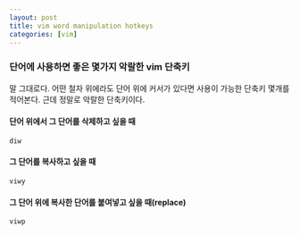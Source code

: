 ```yaml
---
layout: post
title: vim word manipulation hotkeys
categories: [vim]
---
```


### 단어에 사용하면 좋은 몇가지 악랄한 vim 단축키

말 그대로다. 어떤 철자 위에라도 단어 위에 커서가 있다면 사용이 가능한 단축키 몇개를 적어본다. 근데 정말로 악랄한 단축키이다.

#### 단어 위에서 그 단어를 삭제하고 싶을 때

`diw`

#### 그 단어를 복사하고 싶을 때

`viwy`

#### 그 단어 위에 복사한 단어를 붙여넣고 싶을 때(replace)

`viwp`
